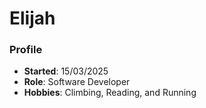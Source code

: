 # Elijah

### Profile
- **Started**: 15/03/2025   
- **Role**: Software Developer
- **Hobbies**: Climbing, Reading, and Running
